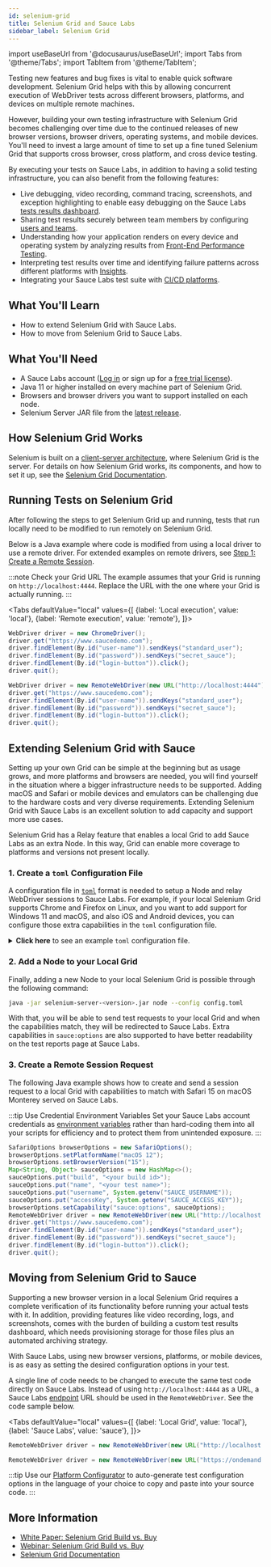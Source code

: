 ```yaml
---
id: selenium-grid
title: Selenium Grid and Sauce Labs
sidebar_label: Selenium Grid
---
```


import useBaseUrl from '@docusaurus/useBaseUrl';
import Tabs from '@theme/Tabs';
import TabItem from '@theme/TabItem';

Testing new features and bug fixes is vital to enable quick software development. Selenium Grid helps with this by allowing concurrent execution of WebDriver tests across different browsers, platforms, and devices on multiple remote machines.

However, building your own testing infrastructure with Selenium Grid becomes challenging over time due to the continued releases of new browser versions, browser drivers, operating systems, and mobile devices. You'll need to invest a large amount of time to set up a fine tuned Selenium Grid that supports cross browser, cross platform, and cross device testing.

By executing your tests on Sauce Labs, in addition to having a solid testing infrastructure, you can also benefit from the following features:
- Live debugging, video recording, command tracing, screenshots, and exception highlighting to enable easy debugging on the Sauce Labs [tests results dashboard](/test-results/viewing-test-results/).
- Sharing test results securely between team members by configuring [users and teams](/basics/acct-team-mgmt-hub/).
- Understanding how your application renders on every device and operating system by analyzing results from [Front-End Performance Testing](/performance/).
- Interpreting test results over time and identifying failure patterns across different platforms with [Insights](/insights/).
- Integrating your Sauce Labs test suite with [CI/CD platforms](/integrations-overview/).


## What You'll Learn
* How to extend Selenium Grid with Sauce Labs.
* How to move from Selenium Grid to Sauce Labs.


## What You'll Need
* A Sauce Labs account ([Log in](https://accounts.saucelabs.com/am/XUI/#login/) or sign up for a [free trial license](https://saucelabs.com/sign-up)).
* Java 11 or higher installed on every machine part of Selenium Grid.
* Browsers and browser drivers you want to support installed on each node.
* Selenium Server JAR file from the [latest release](https://github.com/SeleniumHQ/selenium/releases/latest).


## How Selenium Grid Works
Selenium is built on a [client-server architecture](/web-apps/automated-testing/selenium/#architecture), where Selenium Grid is the server. For details on how Selenium Grid works, its components, and how to set it up, see the [Selenium Grid Documentation](https://www.selenium.dev/documentation/grid/getting_started/).


## Running Tests on Selenium Grid
After following the steps to get Selenium Grid up and running, tests that run locally need to be modified to run remotely on Selenium Grid.

Below is a Java example where code is modified from using a local driver to use a remote driver. For extended examples on remote drivers, see [Step 1: Create a Remote Session](/web-apps/automated-testing/selenium/#step-1-create-a-remote-session).

:::note Check your Grid URL
The example assumes that your Grid is running on `http://localhost:4444`. Replace the URL with the one where your Grid is actually running.
:::

<Tabs
  defaultValue="local"
  values={[
    {label: 'Local execution', value: 'local'},
    {label: 'Remote execution', value: 'remote'},
  ]}>

<TabItem value="local">

```java title="Local execution"
WebDriver driver = new ChromeDriver();
driver.get("https://www.saucedemo.com");
driver.findElement(By.id("user-name")).sendKeys("standard_user");
driver.findElement(By.id("password")).sendKeys("secret_sauce");
driver.findElement(By.id("login-button")).click();
driver.quit();
```

</TabItem>
<TabItem value="remote">

```java title="Remote execution"
WebDriver driver = new RemoteWebDriver(new URL("http://localhost:4444"), new ChromeOptions());
driver.get("https://www.saucedemo.com");
driver.findElement(By.id("user-name")).sendKeys("standard_user");
driver.findElement(By.id("password")).sendKeys("secret_sauce");
driver.findElement(By.id("login-button")).click();
driver.quit();
```

</TabItem>
</Tabs>


## Extending Selenium Grid with Sauce
Setting up your own Grid can be simple at the beginning but as usage grows, and more platforms and browsers are needed, you will find yourself in the situation where a bigger infrastructure needs to be supported. Adding macOS and Safari or mobile devices and emulators can be challenging due to the hardware costs and very diverse requirements. Extending Selenium Grid with Sauce Labs is an excellent solution to add capacity and support more use cases.

Selenium Grid has a Relay feature that enables a local Grid to add Sauce Labs as an extra Node. In this way, Grid can enable more coverage to platforms and versions not present locally.

### 1. Create a `toml` Configuration File
A configuration file in [`toml`](https://toml.io/en/) format is needed to setup a Node and relay WebDriver sessions to Sauce Labs. For example, if your local Selenium Grid supports Chrome and Firefox on Linux, and you want to add support for Windows 11 and macOS, and also iOS and Android devices, you can configure those extra capabilities in the `toml` configuration file.

<details>
  <summary>
    <strong>Click here</strong> to see an example <code>toml</code> configuration file.
  </summary>

  For example, to support the following configuration settings:

  OS | Browser/Device | Version | Concurrent sessions
  ---|---|---|---
  Windows 11 | Chrome | 104 | 5
  Windows 10 | Firefox | 103 | 10
  macOS Monterey (12) | Safari | 15 | 5
  iOS 15.4 | Safari on Simulator | iPhone 13 | 2
  Android 12 | Chrome on Emulator | Pixel 6 Pro | 2

  Here is how the `config.toml` would look like:

  ```toml
  [node]
  detect-drivers = false

  [relay]
  url = "https://ondemand.us-west-1.saucelabs.com:443/wd/hub"
  configs = [
    "5", '{"browserName": "chrome", "platformName": "Windows 11", "browserVersion": "104"}',
    "10", '{"browserName": "firefox", "platformName": "Windows 10", "browserVersion": "103"}',
    "5", '{"browserName": "safari", "platformName": "macOS 12", "browserVersion": "15"}',
    "2", '{"browserName": "safari", "platformName": "iOS", "appium:platformVersion": "15.4", "appium:deviceName": "iPhone 13 Simulator"}',
    "2", '{"browserName": "chrome", "platformName": "android", "appium:platformVersion": "12.0", "appium:deviceName": "Google Pixel 6 Pro GoogleAPI Emulator"}'
  ]
  ```
:::note Sauce Labs endpoint URL
The example file shows the US West data center. See the different [endpoints](/basics/data-center-endpoints/) if you want to use another region.
:::

</details>

### 2. Add a Node to your Local Grid

Finally, adding a new Node to your local Selenium Grid is possible through the following command:

```bash
java -jar selenium-server-<version>.jar node --config config.toml
```

With that, you will be able to send test requests to your local Grid and when the capabilities match, they will be redirected to Sauce Labs. Extra capabilities in `sauce:options` are also supported to have better readability on the test reports page at Sauce Labs.

### 3. Create a Remote Session Request

The following Java example shows how to create and send a session request to a local Grid with capabilities to match with Safari 15 on macOS Monterey served on Sauce Labs.

:::tip Use Credential Environment Variables
Set your Sauce Labs account credentials as [environment variables](/basics/environment-variables) rather than hard-coding them into all your scripts for efficiency and to protect them from unintended exposure.
:::

```java title="Remote execution using an extended Grid with Sauce Labs"
SafariOptions browserOptions = new SafariOptions();
browserOptions.setPlatformName("macOS 12");
browserOptions.setBrowserVersion("15");
Map<String, Object> sauceOptions = new HashMap<>();
sauceOptions.put("build", "<your build id>");
sauceOptions.put("name", "<your test name>");
sauceOptions.put("username", System.getenv("SAUCE_USERNAME"));
sauceOptions.put("accessKey", System.getenv("SAUCE_ACCESS_KEY"));
browserOptions.setCapability("sauce:options", sauceOptions);
RemoteWebDriver driver = new RemoteWebDriver(new URL("http://localhost:4444"), browserOptions);
driver.get("https://www.saucedemo.com");
driver.findElement(By.id("user-name")).sendKeys("standard_user");
driver.findElement(By.id("password")).sendKeys("secret_sauce");
driver.findElement(By.id("login-button")).click();
driver.quit();
```

## Moving from Selenium Grid to Sauce
Supporting a new browser version in a local Selenium Grid requires a complete verification of its functionality before running your actual tests with it. In addition, providing features like video recording, logs, and screenshots, comes with the burden of building a custom test results dashboard, which needs provisioning storage for those files plus an automated archiving strategy.

With Sauce Labs, using new browser versions, platforms, or mobile devices, is as easy as setting the desired configuration options in your test.

A single line of code needs to be changed to execute the same test code directly on Sauce Labs. Instead of using `http://localhost:4444` as a URL, a Sauce Labs [endpoint](/basics/data-center-endpoints/) URL should be used in the `RemoteWebDriver`. See the code sample below.

<Tabs
  defaultValue="local"
  values={[
    {label: 'Local Grid', value: 'local'},
    {label: 'Sauce Labs', value: 'sauce'},
  ]}>

<TabItem value="local">

```java title="Local Grid"
RemoteWebDriver driver = new RemoteWebDriver(new URL("http://localhost:4444"), browserOptions);
```

</TabItem>
<TabItem value="sauce">

```java title="Sauce Labs"
RemoteWebDriver driver = new RemoteWebDriver(new URL("https://ondemand.us-west-1.saucelabs.com:443/wd/hub"), browserOptions);
```

</TabItem>
</Tabs>

:::tip
Use our [Platform Configurator](https://saucelabs.com/platform/platform-configurator) to auto-generate test configuration options in the language of your choice to copy and paste into your source code.
:::

## More Information
* [White Paper: Selenium Grid Build vs. Buy](https://saucelabs.com/resources/white-papers/selenium-grid-build-vs-buy)
* [Webinar: Selenium Grid Build vs. Buy](https://www.youtube.com/watch?v=mSxRf-zaa5I)
* [Selenium Grid Documentation](https://www.selenium.dev/documentation/grid/)
